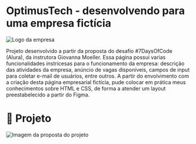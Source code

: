 # OptimusTech - desenvolvendo para uma empresa fictícia

![Logo da empresa](https://github.com/carlavloureiro/optimus-tech/assets/116118483/63b7af10-4972-449e-94d5-f13848f13941)


Projeto desenvolvido a partir da proposta do desafio #7DaysOfCode (Alura), da instrutora Giovanna Moeller. 
Essa página possui varias funcionalidades instricesas para o funcionamento da empresa: descrição das atividades da empresa, 
anúncio de vagas disponíveis, campos de input para coletar e-mail de usuários, entre outros.
A partir do envolvimento com a criação desta página empresarial fictícia, pude colocar em prática meus conhecimentos
sobre HTML e CSS, de forma a atender um layout preestabelecido a partir do Figma.

# :hammer: Projeto

![Imagem da proposta do projeto](https://github.com/carlavloureiro/optimus-tech/assets/116118483/f6e32770-d750-4011-b2ff-21f648c801b4)

